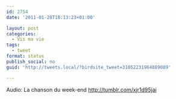 ```yaml
---
id: 2754
date: '2011-01-28T18:13:23+01:00'

layout: post
categories:
  - Vis ma vie
tags:
  - tweet
format: status
publish_social: no
guid: 'http://tweets.local/?birdsite_tweet=31052231964889089'

---
```


Audio: La chanson du week-end http://tumblr.com/xjr1d95jai